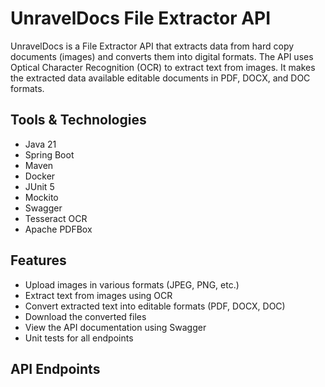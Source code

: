 # UnravelDocs File Extractor API
UnravelDocs is a File Extractor API that extracts data from hard copy documents (images) and converts them into digital formats. The API uses Optical Character Recognition (OCR) to extract text from images. It makes the extracted data available editable documents in PDF, DOCX, and DOC formats.

## Tools & Technologies
- Java 21
- Spring Boot
- Maven
- Docker
- JUnit 5
- Mockito
- Swagger
- Tesseract OCR
- Apache PDFBox

## Features
- Upload images in various formats (JPEG, PNG, etc.)
- Extract text from images using OCR
- Convert extracted text into editable formats (PDF, DOCX, DOC)
- Download the converted files
- View the API documentation using Swagger
- Unit tests for all endpoints

## API Endpoints